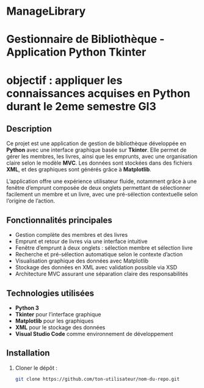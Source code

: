 # ManageLibrary
# Gestionnaire de Bibliothèque - Application Python Tkinter
# objectif : appliquer les connaissances acquises en Python durant le 2eme semestre GI3

## Description

Ce projet est une application de gestion de bibliothèque développée en **Python** avec une interface graphique basée sur **Tkinter**. Elle permet de gérer les membres, les livres, ainsi que les emprunts, avec une organisation claire selon le modèle **MVC**. Les données sont stockées dans des fichiers **XML**, et des graphiques sont générés grâce à **Matplotlib**.

L’application offre une expérience utilisateur fluide, notamment grâce à une fenêtre d’emprunt composée de deux onglets permettant de sélectionner facilement un membre et un livre, avec une pré-sélection contextuelle selon l’origine de l’action.

## Fonctionnalités principales

- Gestion complète des membres et des livres  
- Emprunt et retour de livres via une interface intuitive  
- Fenêtre d’emprunt à deux onglets : sélection membre et sélection livre  
- Recherche et pré-sélection automatique selon le contexte d’action  
- Visualisation graphique des données avec Matplotlib  
- Stockage des données en XML avec validation possible via XSD  
- Architecture MVC assurant une séparation claire des responsabilités

## Technologies utilisées

- **Python 3**  
- **Tkinter** pour l’interface graphique  
- **Matplotlib** pour les graphiques  
- **XML** pour le stockage des données  
- **Visual Studio Code** comme environnement de développement  

## Installation

1. Cloner le dépôt :  
   ```bash
   git clone https://github.com/ton-utilisateur/nom-du-repo.git
